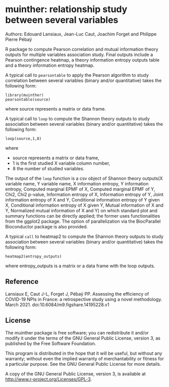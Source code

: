 muinther: relationship study between several variables
==

Authors: Edouard Lansiaux, Jean-Luc Caut, Joachim Forget and Philippe Pierre Pébaÿ

R package to compute Pearson correlation and mutual information theory outputs for multiple variables association study. Final outputs include a Pearson contingence heatmap, a theory information entropy outputs table and a theory information entropy heatmap.

A typical call to `pearsontable` to apply the Pearson algorithm to study correlation between several variables (binary and/or quantitative) takes the following form:

```
library(muinther)
pearsontable(source)
```

where source represents a  matrix or data frame.


A typical call to `loop` to compute the Shannon theory outputs to study association between several variables (binary and/or quantitative) takes the following form:

```
loop(source,1,8)
```

where 
- source represents a  matrix or data frame, 
- 1 is the first studied X variable column number,
- 8 the number of studied variables.

The output of the `loop` function is a csv object of Shannon theory outputs(X variable name, Y variable name, X information entropy, Y information entropy, Computed marginal EPMF of X, Computed marginal EPMF of Y, Chi2, Chi2 p-value, Information entropy of X, Information entropy of Y, Joint information entropy of X and Y, Conditional information entropy of Y given X, Conditional information entropy of X given Y, Mutual information of X and Y, Normalized mutual information of X and Y) on which standard plot and summary functions can be directly applied; the former uses functionalities from the ggplot2 package. The option of parallelization via the BiocParallel Bioconductor package is also provided.


A typical `call` to heatmap2 to compute the Shannon theory outputs to study association between several variables (binary and/or quantitative) takes the following form:

```
heatmap2(entropy_outputs)
```

where entropy_outputs is a matrix or a data frame with the loop outputs.




Reference
-
Lansiaux E, Caut J-L, Forget J, Pébaÿ PP. Assessing the efficiency of COVID-19 NPIs in France: a retrospective study using a novel methodology. March 2021. doi:10.6084/m9.figshare.14195228.v1 

License
-
The muinther package is free software; you can redistribute it and/or modify it under the terms of the GNU General Public License, version 3, as published by the Free Software Foundation.

This program is distributed in the hope that it will be useful, but without any warranty; without even the implied warranty of merchantability or fitness for a particular purpose. See the GNU General Public License for more details.

A copy of the GNU General Public License, version 3, is available at http://www.r-project.org/Licenses/GPL-3.
